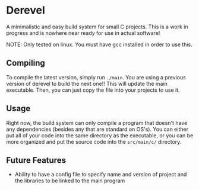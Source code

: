 # Derevel
A minimalistic and easy build system for small C projects. This is a work in progress and is nowhere near ready for use in actual software!

NOTE: Only tested on linux. You must have gcc installed in order to use this.

## Compiling
To compile the latest version, simply run `./main`. You are using a previous version of derevel to build the next one!! This will update the main executable. Then, you can just copy the file into your projects to use it.

## Usage
Right now, the build system can only compile a program that doesn't have any dependencies (besides any that are standard on OS's). You can either put all of your code into the same directory as the executable, or you can be more organized and put the source code into the `src/main/c/` directory.

## Future Features
* Ability to have a config file to specify name and version of project and the libraries to be linked to the main program
